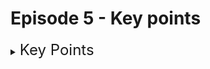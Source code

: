 # Episode 5 - Key points

<details><summary><font size=5>Key Points </font></summary>

  - ### `Meta tag` : <font size=3>The meta tag defines metadata about an HTML document. Metadata is data (information) about data. Meta tags always added inside the head tag. Meta tags are used to provide additional information about a page to search engines and other clients. Metadata will not be displayed on the page, but it's used by browsers (how to display content or reload page), search engines (Google, Yahoo!, Bing etc.), and other web services.</font>

  - ### Attributes used in Meta tag
    - #### `charset` : The charset attribute specifies the character encoding for the HTML document. UTF-8 character set covers almost all of the characters and symbols in the world.
    - #### `name` : used to take properties name
    - #### `content` : used to specify properties value
    - #### `http-equiv` : used to get the HTTP response message header

  - ### Properties used in Meta tag
    - #### `description` : Define a description of your web page. This is used by search engine while indexing your page/site.
    - #### `keywords` : Define keywords for search engines. Search engine uses this while indexing your page/site.
    - #### `author` : Define the author of a page
    - #### `revised` : Used to tell Search Engine the Last Modified Date and Time of page
    - #### `refresh` : It is used to specify the HTTP header Refresh, which refresh the page every x seconds
    - #### `viewport` : Setting the viewport to make your website look good on all devices
    - #### `Content-Type` : It is used to specify the HTTP header content type

    ```
      <meta charset="UTF-8">
      <meta name = "keywords" content = "HTML, Meta Tags, Metadata" />
      <meta name = "description" content = "Learning about Meta Tags." />
      <meta name = "author" content = "Vishwas chauhan" />
      <meta name = "revised" content = "Tutorialspoint, 3/7/2014" />
      <meta http-equiv = "refresh" content="1">
      <meta http-equiv = "refresh" content = "5; url = https://www.google.co.in" />
      <meta http-equiv = "Content-Type" content = "text/html; charset = UTF-8" />
      <meta name="viewport" content="width=device-width, initial-scale=1.0">
    ```
  
</details>